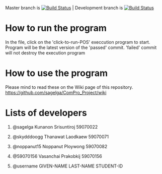 Master branch is
[![Build Status](https://travis-ci.com/sagelga/ComPro_Project.svg?token=hxfRmfpCpbnunWcyMpkC&branch=master)](https://travis-ci.com/sagelga/ComPro_Project)
| Development branch is
[![Build Status](https://travis-ci.com/sagelga/ComPro_Project.svg?token=hxfRmfpCpbnunWcyMpkC&branch=dev)](https://travis-ci.com/sagelga/ComPro_Project)

# How to run the program
In the file, click on the 'click-to-run-POS' execcution program to start. Program will be the latest version of the 'passed' commit. 'failed' commit will not destroy the execution program

# How to use the program
Please mind to read these on the Wiki page of this repository. https://github.com/sagelga/ComPro_Project/wiki

# Lists of developers
1) @sagelga		  Kunanon 	  Srisuntiroj	  59070022

2) @skydddoogg	Thanawat 	  Laodkaew 	    59070071

3) @noppanut15	Noppanut 	  Ploywong 	    59070082

4) @59070156 	  Vasanchai   Prakobkij 	  59070156

5) @username 	  GIVEN-NAME 	LAST-NAME 	  STUDENT-ID
